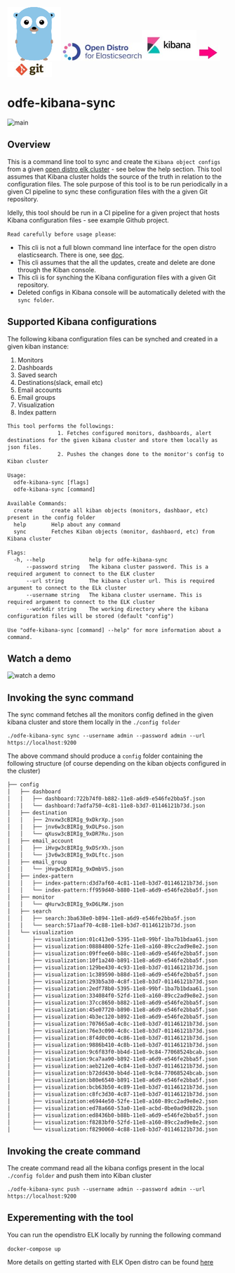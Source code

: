 
![go](go.png) ![opendistro](odfe.jpg)![kibana](kibana.jpg)![arraow](arrow.jpg)![git](git.jpg)
# odfe-kibana-sync 
![main](https://github.com/akhettar/odfe-kibana-sync/workflows/main/badge.svg)

## Overview
This is a command line tool to sync and create the `Kibana object configs` from a given [open distro elk cluster](https://opendistro.github.io/for-elasticsearch-docs/) - see below the help section. This tool assumes that Kibana cluster holds the source of the truth in relation to the configuration files. The sole purpose of this tool is to be run periodically in a given CI pipeline to sync these configuration files with the a given Git repository.

Idelly, this tool should be run in a CI pipeline for a given project that hosts Kibana configuration files - see example Github project.

`Read carefully before usage please`:

* This cli is not a full blown command line interface for the open distro elasticsearch. There is one, see [doc](https://opendistro.github.io/for-elasticsearch-docs/docs/cli/).
* This cli assumes that the all the updates, create and delete are done through the Kiban console.
* This cli is for synching the Kibana configuration files with a given Git repository.
* Deleted configs in Kibana console will be automatically deleted with the `sync folder`.

## Supported Kibana configurations
The following kibana configuration files can be synched and created in a given kiban instance:
1. Monitors
2. Dashboards
3. Saved search
4. Destinations(slack, email etc)
5. Email accounts
6. Email groups
7. Visualization
8. Index pattern


```./odfe-kibana-sync -h
This tool performs the followings:
                1. Fetches configured monitors, dashboards, alert destinations for the given kibana cluster and store them locally as json files.
                2. Pushes the changes done to the monitor's config to Kiban cluster

Usage:
  odfe-kibana-sync [flags]
  odfe-kibana-sync [command]

Available Commands:
  create      create all kiban objects (monitors, dashbaor, etc) present in the config folder
  help        Help about any command
  sync        Fetches Kiban objects (monitor, dashbaord, etc) from Kibana cluster

Flags:
  -h, --help              help for odfe-kibana-sync
      --password string   The kibana cluster password. This is a required argument to connect to the ELK cluster
      --url string        The kibana cluster url. This is required argument to connect to the ELk cluster
      --username string   The kibana cluster username. This is required argument to connect to the ELK cluster
      --workdir string    The working directory where the kibana configuration files will be stored (default "config")

Use "odfe-kibana-sync [command] --help" for more information about a command.
```

## Watch a demo
![watch a demo](https://vimeo.com/514925042/82d2b7b9a8)


## Invoking the sync command
The sync command fetches all the monitors config defined in the given kibana cluster and store them locally in the `./config folder`

```
./odfe-kibana-sync sync --username admin --password admin --url https://localhost:9200
```

The above command should produce a `config` folder containing the following structure (of course depending on the kiban objects configured in the cluster)
```
├── config
│   ├── dashboard
│   │   ├── dashboard:722b74f0-b882-11e8-a6d9-e546fe2bba5f.json
│   │   └── dashboard:7adfa750-4c81-11e8-b3d7-01146121b73d.json
│   ├── destination
│   │   ├── 2nvxw3cBIRIg_9xDkrXp.json
│   │   ├── jnv6w3cBIRIg_9xDLPso.json
│   │   └── qXusw3cBIRIg_9xDR7Ru.json
│   ├── email_account
│   │   ├── iHvgw3cBIRIg_9xDSrXh.json
│   │   └── j3v6w3cBIRIg_9xDLftc.json
│   ├── email_group
│   │   └── jHvgw3cBIRIg_9xDmbV5.json
│   ├── index-pattern
│   │   ├── index-pattern:d3d7af60-4c81-11e8-b3d7-01146121b73d.json
│   │   └── index-pattern:ff959d40-b880-11e8-a6d9-e546fe2bba5f.json
│   ├── monitor
│   │   └── qHurw3cBIRIg_9xD6LRW.json
│   ├── search
│   │   ├── search:3ba638e0-b894-11e8-a6d9-e546fe2bba5f.json
│   │   └── search:571aaf70-4c88-11e8-b3d7-01146121b73d.json
│   └── visualization
│       ├── visualization:01c413e0-5395-11e8-99bf-1ba7b1bdaa61.json
│       ├── visualization:08884800-52fe-11e8-a160-89cc2ad9e8e2.json
│       ├── visualization:09ffee60-b88c-11e8-a6d9-e546fe2bba5f.json
│       ├── visualization:10f1a240-b891-11e8-a6d9-e546fe2bba5f.json
│       ├── visualization:129be430-4c93-11e8-b3d7-01146121b73d.json
│       ├── visualization:1c389590-b88d-11e8-a6d9-e546fe2bba5f.json
│       ├── visualization:293b5a30-4c8f-11e8-b3d7-01146121b73d.json
│       ├── visualization:2edf78b0-5395-11e8-99bf-1ba7b1bdaa61.json
│       ├── visualization:334084f0-52fd-11e8-a160-89cc2ad9e8e2.json
│       ├── visualization:37cc8650-b882-11e8-a6d9-e546fe2bba5f.json
│       ├── visualization:45e07720-b890-11e8-a6d9-e546fe2bba5f.json
│       ├── visualization:4b3ec120-b892-11e8-a6d9-e546fe2bba5f.json
│       ├── visualization:707665a0-4c8c-11e8-b3d7-01146121b73d.json
│       ├── visualization:76e3c090-4c8c-11e8-b3d7-01146121b73d.json
│       ├── visualization:8f4d0c00-4c86-11e8-b3d7-01146121b73d.json
│       ├── visualization:9886b410-4c8b-11e8-b3d7-01146121b73d.json
│       ├── visualization:9c6f83f0-bb4d-11e8-9c84-77068524bcab.json
│       ├── visualization:9ca7aa90-b892-11e8-a6d9-e546fe2bba5f.json
│       ├── visualization:aeb212e0-4c84-11e8-b3d7-01146121b73d.json
│       ├── visualization:b72dd430-bb4d-11e8-9c84-77068524bcab.json
│       ├── visualization:b80e6540-b891-11e8-a6d9-e546fe2bba5f.json
│       ├── visualization:bcb63b50-4c89-11e8-b3d7-01146121b73d.json
│       ├── visualization:c8fc3d30-4c87-11e8-b3d7-01146121b73d.json
│       ├── visualization:e6944e50-52fe-11e8-a160-89cc2ad9e8e2.json
│       ├── visualization:ed78a660-53a0-11e8-acbd-0be0ad9d822b.json
│       ├── visualization:ed8436b0-b88b-11e8-a6d9-e546fe2bba5f.json
│       ├── visualization:f8283bf0-52fd-11e8-a160-89cc2ad9e8e2.json
│       └── visualization:f8290060-4c88-11e8-b3d7-01146121b73d.json
```

## Invoking the create command
The create command read all the kibana configs present in the local `./config folder` and push them into Kiban cluster

```
./odfe-kibana-sync push --username admin --password admin --url https://localhost:9200
```

## Experementing with the tool

You can run the opendistro ELK locally by running the following command

`docker-compose up `

More details on getting started with ELK Open distro can be found [here](https://opendistro.github.io/for-elasticsearch-docs/#get-started)






